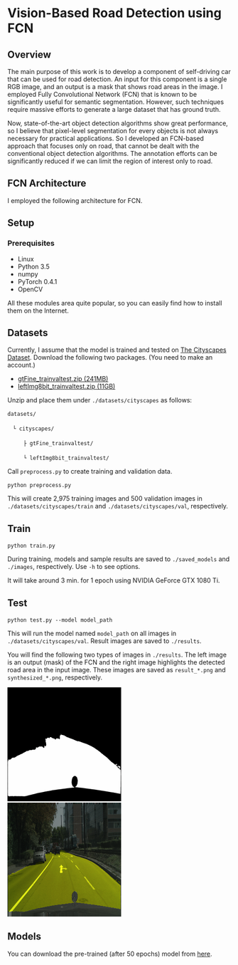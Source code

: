 # Vision-Based Road Detection using FCN

## Overview
The main purpose of this work is to develop a component of self-driving car that can be used for road detection. An input for this component is a single RGB image, and an output is a mask that shows road areas in the image. I employed Fully Convolutional Network (FCN) that is known to be significantly useful for semantic segmentation. However, such techniques require massive efforts to generate a large dataset that has ground truth.

Now, state-of-the-art object detection algorithms show great performance, so I believe that pixel-level segmentation for every objects is not always necessary for practical applications. So I developed an FCN-based approach that focuses only on road, that cannot be dealt with the conventional object detection algorithms. The annotation efforts can be significantly reduced if we can limit the region of interest only to road.

## FCN Architecture
I employed the following architecture for FCN.

## Setup
### Prerequisites
- Linux
- Python 3.5
- numpy
- PyTorch 0.4.1
- OpenCV

All these modules area quite popular, so you can easily find how to install them on the Internet.

## Datasets
Currently, I assume that the model is trained and tested on [The Cityscapes Dataset](https://www.cityscapes-dataset.com/). Download the following two packages. (You need to make an account.)
- [gtFine_trainvaltest.zip (241MB)](https://www.cityscapes-dataset.com/file-handling/?packageID=1)
- [leftImg8bit_trainvaltest.zip (11GB)](https://www.cityscapes-dataset.com/file-handling/?packageID=3)

Unzip and place them under `./datasets/cityscapes` as follows:

```
datasets/

　└ cityscapes/

　　　├ gtFine_trainvaltest/

　　　└ leftImg8bit_trainvaltest/
```

Call `preprocess.py` to create training and validation data.
```
python preprocess.py
```
This will create 2,975 training images and 500 validation images in `./datasets/cityscapes/train` and `./datasets/cityscapes/val`, respectively.

## Train
```
python train.py
```
During training, models and sample results are saved to `./saved_models` and `./images`, respectively. Use `-h` to see options.

It will take around 3 min. for 1 epoch using NVIDIA GeForce GTX 1080 Ti.

## Test
```
python test.py --model model_path
```
This will run the model named `model_path` on all images in `./datasets/cityscapes/val`. Result images are saved to `./results`.

You will find the following two types of images in `./results`. The left image is an output (mask) of the FCN and the right image highlights the detected road area in the input image. These images are saved as `result_*.png` and `synthesized_*.png`, respectively.

<img src="imgs/sample_result.png" width="256px" height="256px"/><img src="imgs/sample_synthesized_result.png" width="256px" height="256px"/>

## Models
You can download the pre-trained (after 50 epochs) model from [here](https://drive.google.com/open?id=101SCT10nCoZUd_augS3wzFZSP4165Y77).

